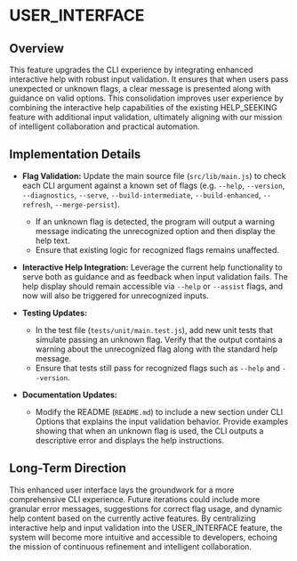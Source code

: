 # USER_INTERFACE

## Overview
This feature upgrades the CLI experience by integrating enhanced interactive help with robust input validation. It ensures that when users pass unexpected or unknown flags, a clear message is presented along with guidance on valid options. This consolidation improves user experience by combining the interactive help capabilities of the existing HELP_SEEKING feature with additional input validation, ultimately aligning with our mission of intelligent collaboration and practical automation.

## Implementation Details
- **Flag Validation:** Update the main source file (`src/lib/main.js`) to check each CLI argument against a known set of flags (e.g. `--help`, `--version`, `--diagnostics`, `--serve`, `--build-intermediate`, `--build-enhanced`, `--refresh`, `--merge-persist`).
  - If an unknown flag is detected, the program will output a warning message indicating the unrecognized option and then display the help text.
  - Ensure that existing logic for recognized flags remains unaffected.

- **Interactive Help Integration:** Leverage the current help functionality to serve both as guidance and as feedback when input validation fails. The help display should remain accessible via `--help` or `--assist` flags, and now will also be triggered for unrecognized inputs.

- **Testing Updates:**
  - In the test file (`tests/unit/main.test.js`), add new unit tests that simulate passing an unknown flag. Verify that the output contains a warning about the unrecognized flag along with the standard help message.
  - Ensure that tests still pass for recognized flags such as `--help` and `--version`.

- **Documentation Updates:**
  - Modify the README (`README.md`) to include a new section under CLI Options that explains the input validation behavior. Provide examples showing that when an unknown flag is used, the CLI outputs a descriptive error and displays the help instructions.

## Long-Term Direction
This enhanced user interface lays the groundwork for a more comprehensive CLI experience. Future iterations could include more granular error messages, suggestions for correct flag usage, and dynamic help content based on the currently active features. By centralizing interactive help and input validation into the USER_INTERFACE feature, the system will become more intuitive and accessible to developers, echoing the mission of continuous refinement and intelligent collaboration.